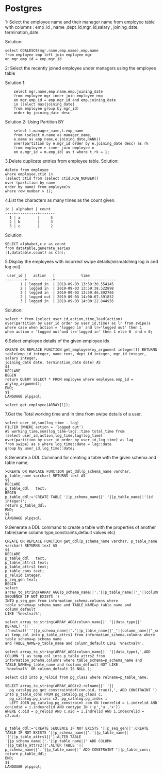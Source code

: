 ﻿

# Postgres

1:
Select the employee name and their manager name from employee table with columns : 
emp_id , name ,dept_id,mgr_id,salary , joining_date, termination_date 

Solution:

  

    select COALESCE(mgr.name,emp.name),emp.name 
    from employee emp left join employee mgr 
    on mgr.emp_id = emp.mgr_id

2:
Select the recently joined employee under managers using the employee table

Solution 1:

	

        select mgr.name,emp.name,emp.joining_date 
    	from employee mgr inner join employee emp 
    	on mgr.emp_id = emp.mgr_id and emp.joining_date 
    	in (select max(joining_date)
    	from employee group by mgr_id)
    	order by joining_date desc

Solution 2:
Using Partition BY

 

        select t.manager_name,t.emp_name 
        from (select m.name as manager_name,
        e.name as emp_name,e.joining_date,RANK() 
        over(partition by e.mgr_id order by e.joining_date desc) as rk 
        from employee e inner join employee m 
        on e.mgr_id = m.emp_id) as t where t.rk = 1;

3.Delete duplicate entries from employee table.
Solution:
>
	delete from employee
	where employee.ctid in 
	(select ctid from (select ctid,ROW_NUMBER()
	over (partition by name 
	order by name) from employee)s 
	where row_number > 1);
4.List the characters as many times as the count given.
>
	id | alphabet | count 
	----+----------+-------
	  1 | a        |     5
	  2 | b        |     3
	  3 | c        |     2
Solution:
>
	SELECT alphabet,c.n as count
	from datatable,generate_series
	(1,datatable.count) as c(n);

5.Display the employees with incorrect swipe details(mismatching log in and log out)

>
	 user_id |   action   |            time            
	---------+------------+----------------------------
	       1 | logged in  | 2019-09-03 13:59:30.554145
	       2 | logged in  | 2019-09-03 13:59:38.522898
	       3 | logged in  | 2019-09-03 13:59:46.892766
	       2 | logged out | 2019-09-03 14:00:07.391852
	       3 | logged in  | 2019-09-03 14:00:22.844956
Solution:
>
	select * from (select user_id,action,time,lead(action) 
	over(partition by user_id order by user_id,time) as lr from swipe)s
	where case when action = 'logged in' and lr='logged out' then 1 
	when action = 'logged out'and lr='logged in' then 1 else 0  end = 0;

6.Select employee details of the given employee ids

>
	CREATE OR REPLACE FUNCTION get_employee(my_argument integer[]) RETURNS
	table(emp_id integer, name text, dept_id integer, mgr_id integer, salary integer, 
	joining_date date, termination_date date) AS
	$$
	DECLARE
	BEGIN
	return QUERY SELECT * FROM employee where employee.emp_id = any(my_argument);
	END;
	$$ 
	LANGUAGE plpgsql;
>
	select get_employee(ARRAY[1]);

7.Get the Total working time and In time from swipe details of a user.
>
	select user_id,sum(log_time - lag) 
	FILTER (WHERE action = 'logged out')
	AS working_time,sum(log_time-lag)::time total_time from 
	(select user_id,action,log_time,lag(log_time) 
	over(partition by user_id order by user_id,log_time) as lag 
	from swipe) as s where log_time::date = lag::date 
	group by user_id,log_time::date;

8.Generate a DDL Command for creating a table with the given schema and table name;

	>CREATE OR REPLACE FUNCTION get_ddl(p_schema_name varchar, p_table_name varchar) RETURNS text AS
	$$
	DECLARE
	p_table_ddl   text;
	BEGIN
	p_table_ddl:='CREATE TABLE '||p_schema_name||'.'||p_table_name||'(id integer)';
	return p_table_ddl;
	END;
	$$ 
	LANGUAGE plpgsql;

9.Generate a DDL command to create a table with the properties of another table(same column type,constraints,default values etc)
>
	CREATE OR REPLACE FUNCTION get_ddl(p_schema_name varchar, p_table_name varchar) RETURNS text AS
	$$
	DECLARE
	p_table_ddl   text;
	p_table_attrs1 text;
	p_table_attrs2 text;
	p_table_cons text;
	p_reloid integer;
	p_seq_gen text;
	BEGIN
	select array_to_string(ARRAY_AGG(p_schema_name||'.'||p_table_name||'_'||column_name||'_seq'),';CREATE SEQUENCE IF NOT EXISTS ')
	INTO p_seq_gen from information_schema.columns where table_schema=p_schema_name and TABLE_NAME=p_table_name and column_default
	LIKE '%nextval%';

	select array_to_string(ARRAY_AGG(column_name||' '||data_type||' DEFAULT '||('nextval('''||p_schema_name||'.'||p_table_name||'_'||column_name||'_seq'')')),',') as temp_col into p_table_attrs1 from information_schema.columns where table_schema=p_schema_name 
	and TABLE_NAME=p_table_name and column_default LIKE '%nextval%';

	select array_to_string(ARRAY_AGG(column_name||' '||data_type),',ADD COLUMN ') as temp_col into p_table_attrs2 from 
	information_schema.columns where table_schema=p_schema_name and TABLE_NAME=p_table_name and (column_default NOT LIKE
	'%nextval%' OR column_default IS NULL );

	select oid into p_reloid from pg_class where relname=p_table_name;

	SELECT array_to_string(ARRAY_AGG(c2.relname||' '||
	  pg_catalog.pg_get_constraintdef(con.oid, true)),', ADD CONSTRAINT ') into p_table_cons FROM pg_catalog.pg_class c,
	  pg_catalog.pg_class c2, pg_catalog.pg_index i
	  LEFT JOIN pg_catalog.pg_constraint con ON (conrelid = i.indrelid AND conindid = i.indexrelid AND contype IN ('p','u','x'))
	WHERE c.oid = p_reloid AND c.oid = i.indrelid AND i.indexrelid = c2.oid;


	p_table_ddl:='CREATE SEQUENCE IF NOT EXISTS '||p_seq_gen||';CREATE TABLE IF NOT EXISTS '||p_schema_name||'.'||p_table_name||
	'('||p_table_attrs1||');ALTER TABLE '||p_schema_name||'.'||p_table_name||' ADD COLUMN '||p_table_attrs2||';ALTER TABLE '||
	p_schema_name||'.'||p_table_name||' ADD CONSTRAINT '||p_table_cons;
	return p_table_ddl;
	END;
	$$ 
	LANGUAGE plpgsql;

